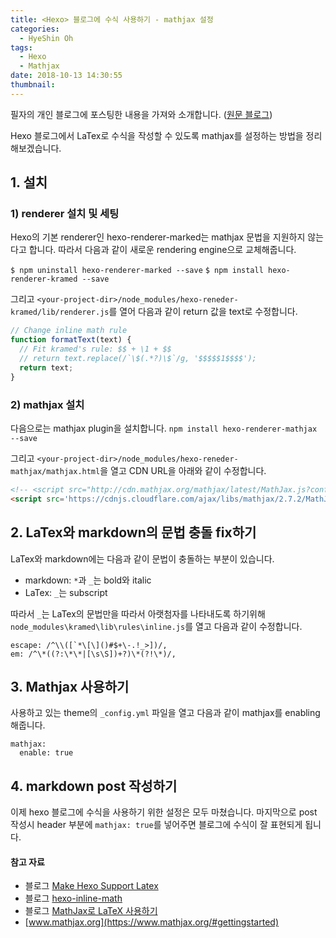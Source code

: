 ```yaml
---
title: <Hexo> 블로그에 수식 사용하기 - mathjax 설정
categories:
  - HyeShin Oh
tags:
  - Hexo
  - Mathjax
date: 2018-10-13 14:30:55
thumbnail:
---
```


필자의 개인 블로그에 포스팅한 내용을 가져와 소개합니다. ([원문 블로그](https://hyeshinoh.github.io/2018/10/24/hexo_mathjax_00/))


Hexo 블로그에서 LaTex로 수식을 작성할 수 있도록 mathjax를 설정하는 방법을 정리해보겠습니다.


## 1. 설치

### 1) renderer 설치 및 세팅

Hexo의 기본 renderer인 hexo-renderer-marked는 mathjax 문법을 지원하지 않는다고 합니다. 따라서 다음과 같이 새로운 rendering engine으로 교체해줍니다.

`$ npm uninstall hexo-renderer-marked --save`
`$ npm install hexo-renderer-kramed --save`


그리고 `<your-project-dir>/node_modules/hexo-reneder-kramed/lib/renderer.js`를 열어 다음과 같이 return 값을 text로 수정합니다.

```javascript
// Change inline math rule
function formatText(text) {
  // Fit kramed's rule: $$ + \1 + $$
  // return text.replace(/`\$(.*?)\$`/g, '$$$$$1$$$$');
  return text;
}
```
### 2) mathjax 설치

다음으로는 mathjax plugin을 설치합니다.
`npm install hexo-renderer-mathjax --save`

그리고 `<your-project-dir>/node_modules/hexo-reneder-mathjax/mathjax.html`을 열고 CDN URL을 아래와 같이 수정합니다.

```html
<!-- <script src="http://cdn.mathjax.org/mathjax/latest/MathJax.js?config=TeX-AMS-MML_HTMLorMML"></script> -->
<script src='https://cdnjs.cloudflare.com/ajax/libs/mathjax/2.7.2/MathJax.js?config=TeX-MML-AM_CHTML'></script>
```


## 2. LaTex와 markdown의 문법 충돌 fix하기
LaTex와 markdown에는 다음과 같이 문법이 충돌하는 부분이 있습니다. 
- markdown: `*`과 `_`는 bold와 italic
- LaTex: `_`는 subscript

따라서 `_`는 LaTex의 문법만을 따라서 아랫첨자를 나타내도록 하기위해`node_modules\kramed\lib\rules\inline.js`를 열고 다음과 같이 수정합니다.

```
escape: /^\\([`*\[\]()#$+\-.!_>])/,
em: /^\*((?:\*\*|[\s\S])+?)\*(?!\*)/,
```

## 3. Mathjax 사용하기

사용하고 있는 theme의 `_config.yml` 파일을 열고 다음과 같이 mathjax를 enabling 해줍니다.

```
mathjax:
  enable: true
```

## 4. markdown post 작성하기

이제 hexo 블로그에 수식을 사용하기 위한 설정은 모두 마쳤습니다.
마지막으로 post 작성시 header 부분에 `mathjax: true`를 넣어주면 블로그에 수식이 잘 표현되게 됩니다.



#### 참고 자료
- 블로그 [Make Hexo Support Latex](https://www.infiniteft.xyz/2018/03/21/make-hexo-support-latex/)
- 블로그 [hexo-inline-math](https://irongaea.github.io/2018/08/21/hexo-inline-math/)
- 블로그 [MathJax로 LaTeX 사용하기](https://johngrib.github.io/wiki/mathjax-latex/#3-%EB%8F%84%EA%B5%AC)
- [www.mathjax.org](https://www.mathjax.org/#gettingstarted)

